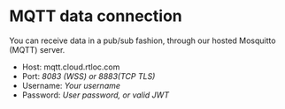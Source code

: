 # MQTT data connection

You can receive data in a pub/sub fashion, through our hosted Mosquitto (MQTT) server.

* Host: mqtt.cloud.rtloc.com
* Port: *8083 (WSS) or 8883(TCP TLS)*
* Username: *Your username*
* Password: *User password, or valid JWT*
